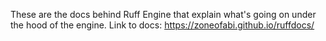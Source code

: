 These are the docs behind Ruff Engine that explain what's going on under the hood of the engine.
Link to docs: https://zoneofabi.github.io/ruffdocs/
